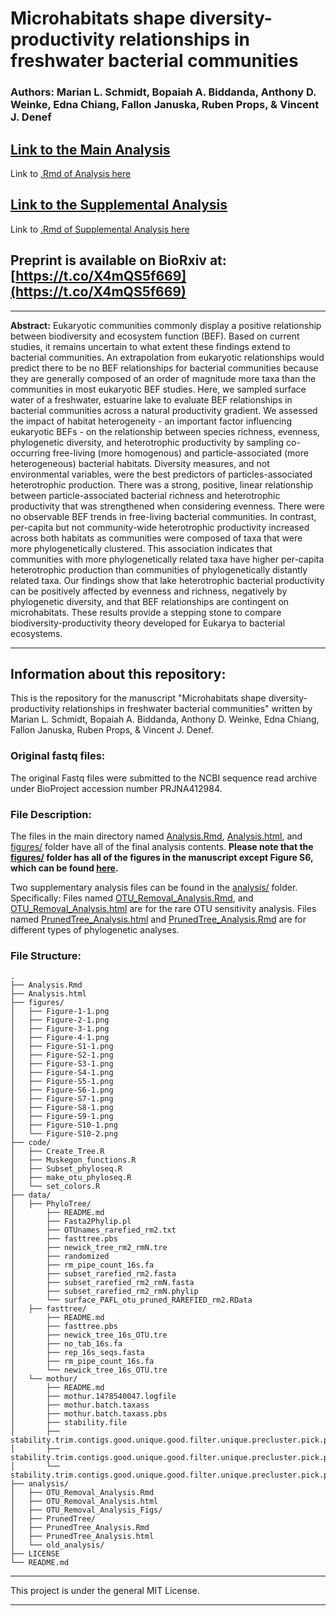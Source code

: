 # Microhabitats shape diversity-productivity relationships in freshwater bacterial communities

###  **Authors:** Marian L. Schmidt, Bopaiah A. Biddanda, Anthony D. Weinke, Edna Chiang, Fallon Januska, Ruben Props, & Vincent J. Denef

## [Link to the Main Analysis](https://deneflab.github.io/Diversity_Productivity/Analysis.html)
Link to [.Rmd of Analysis here](Analysis.Rmd)

## [Link to the Supplemental Analysis](https://deneflab.github.io/Diversity_Productivity/analysis/OTU_Removal_Analysis.html)
Link to [.Rmd of Supplemental Analysis here](analysis/OTU_Removal_Analysis.Rmd)

## Preprint is available on BioRxiv at: [https://t.co/X4mQS5f669](https://t.co/X4mQS5f669)

**********

**Abstract:** Eukaryotic communities commonly display a positive relationship between biodiversity and ecosystem function (BEF). Based on current studies, it remains uncertain to what extent these findings extend to bacterial communities. An extrapolation from eukaryotic relationships would predict there to be no BEF relationships for bacterial communities because they are generally composed of an order of magnitude more taxa than the communities in most eukaryotic BEF studies. Here, we sampled surface water of a freshwater, estuarine lake to evaluate BEF relationships in bacterial communities across a natural productivity gradient. We assessed the impact of habitat heterogeneity - an important factor influencing eukaryotic BEFs - on the relationship between species richness, evenness, phylogenetic diversity, and heterotrophic productivity by sampling co-occurring free-living (more homogenous) and particle-associated (more heterogeneous) bacterial habitats. Diversity measures, and not environmental variables, were the best predictors of particles-associated heterotrophic production. There was a strong, positive, linear relationship between particle-associated bacterial richness and heterotrophic productivity that was strengthened when considering evenness. There were no observable BEF trends in free-living bacterial communities. In contrast, per-capita but not community-wide heterotrophic productivity increased across both habitats as communities were composed of taxa that were more phylogenetically clustered. This association indicates that communities with more phylogenetically related taxa have higher per-capita heterotrophic production than communities of phylogenetically distantly related taxa. Our findings show that lake heterotrophic bacterial productivity can be positively affected by evenness and richness, negatively by phylogenetic diversity, and that BEF relationships are contingent on microhabitats. These results provide a stepping stone to compare biodiversity-productivity theory developed for Eukarya to bacterial ecosystems.  

**********

## Information about this repository:  

This is the repository for the manuscript "Microhabitats shape diversity-productivity relationships in freshwater bacterial communities" written by Marian L. Schmidt, Bopaiah A. Biddanda, Anthony D. Weinke, Edna Chiang, Fallon Januska, Ruben Props, & Vincent J. Denef.  

### **Original fastq files:**
The original Fastq files were submitted to the NCBI sequence read archive under BioProject accession number PRJNA412984.


### **File Description:**

The files in the main directory named [Analysis.Rmd](https://github.com/marschmi/Diversity_Productivity/blob/master/Analysis.Rmd), [Analysis.html](Analysis.html), and [figures/](https://github.com/marschmi/Diversity_Productivity/tree/master/figures/) folder have all of the final analysis contents. **Please note that the [figures/](https://github.com/marschmi/Diversity_Productivity/tree/master/figures/) folder has all of the figures in the manuscript except Figure S6, which can be found [here](https://github.com/marschmi/Diversity_Productivity/blob/master/analysis/OTU_Removal_Analysis_Figs/figS6-1.png).**

Two supplementary analysis files can be found in the [analysis/](https://github.com/DenefLab/Diversity_Productivity/tree/master/analysis) folder. Specifically: Files named [OTU_Removal_Analysis.Rmd](https://github.com/DenefLab/Diversity_Productivity/blob/master/analysis/OTU_Removal_Analysis.Rmd), and [OTU_Removal_Analysis.html](analysis/OTU_Removal_Analysis.html) are for the rare OTU sensitivity analysis. Files named [PrunedTree_Analysis.html](analysis/PrunedTree_Analysis.html) and [PrunedTree_Analysis.Rmd](https://github.com/DenefLab/Diversity_Productivity/blob/master/analysis/PrunedTree_Analysis.Rmd) are for different types of phylogenetic analyses. 

### **File Structure:**

```
.
├── Analysis.Rmd
├── Analysis.html
├── figures/
│   ├── Figure-1-1.png
│   ├── Figure-2-1.png
│   ├── Figure-3-1.png
│   ├── Figure-4-1.png
│   ├── Figure-S1-1.png
│   ├── Figure-S2-1.png
│   ├── Figure-S3-1.png
│   ├── Figure-S4-1.png
│   ├── Figure-S5-1.png
│   ├── Figure-S6-1.png
│   ├── Figure-S7-1.png
│   ├── Figure-S8-1.png
│   ├── Figure-S9-1.png
│   ├── Figure-S10-1.png
│   └── Figure-S10-2.png
├── code/
│   ├── Create_Tree.R
│   ├── Muskegon_functions.R
│   ├── Subset_phyloseq.R
│   ├── make_otu_phyloseq.R
│   └── set_colors.R
├── data/
│   ├── PhyloTree/
│       ├── README.md
│       ├── Fasta2Phylip.pl
│       ├── OTUnames_rarefied_rm2.txt
│       ├── fasttree.pbs
│       ├── newick_tree_rm2_rmN.tre
│       ├── randomized
│       ├── rm_pipe_count_16s.fa
│       ├── subset_rarefied_rm2.fasta
│       ├── subset_rarefied_rm2_rmN.fasta
│       ├── subset_rarefied_rm2_rmN.phylip
│       └── surface_PAFL_otu_pruned_RAREFIED_rm2.RData
│   ├── fasttree/
│       ├── README.md
│       ├── fasttree.pbs
│       ├── newick_tree_16s_OTU.tre
│       ├── no_tab_16s.fa
│       ├── rep_16s_seqs.fasta
│       ├── rm_pipe_count_16s.fa
│       └── newick_tree_16s_OTU.tre
│   └── mothur/
│       ├── README.md
│       ├── mothur.1478540047.logfile
│       ├── mothur.batch.taxass
│       ├── mothur.batch.taxass.pbs
│       ├── stability.file
│       ├── stability.trim.contigs.good.unique.good.filter.unique.precluster.pick.pick.an.unique_list.0.03.cons.taxonomy
│       ├── stability.trim.contigs.good.unique.good.filter.unique.precluster.pick.pick.an.unique_list.0.03.rep.fasta
│       └── stability.trim.contigs.good.unique.good.filter.unique.precluster.pick.pick.an.unique_list.shared
├── analysis/
│   ├── OTU_Removal_Analysis.Rmd
│   ├── OTU_Removal_Analysis.html
│   ├── OTU_Removal_Analysis_Figs/
│   ├── PrunedTree/
│   ├── PrunedTree_Analysis.Rmd
│   ├── PrunedTree_Analysis.html
│   └── old_analysis/
├── LICENSE
└── README.md
```

**********

This project is under the general MIT License.

**********
